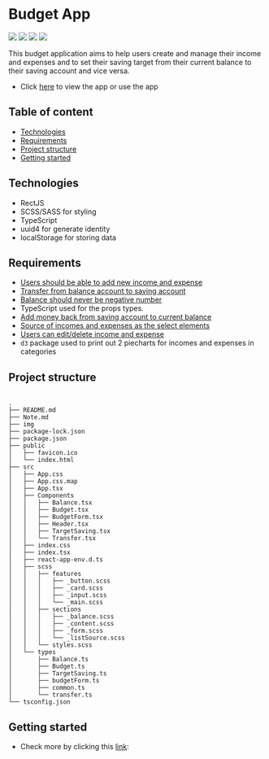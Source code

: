 # Budget App

![](https://img.shields.io/static/v1?label=React&message=v18.2.0&color=blue)
![](https://img.shields.io/static/v1?label=Typescript&message=V4.8.4&color=green)
![](https://img.shields.io/static/v1?label=CSS&message=v.3&color=blue)
![](https://img.shields.io/static/v1?label=SASS&message=v.1.56&color=purple)

This budget application aims to help users create and manage their income and expenses and to set their saving target from their current balance to their saving account and vice versa.

- Click [here]() to view the app or use the app

## Table of content

- [Technologies](#technologies)
- [Requirements](#requirements)
- [Project structure](#project-structure)
- [Getting started](#getting-started)

## Technologies

- RectJS
- SCSS/SASS for styling
- TypeScript
- uuid4 for generate identity
- localStorage for storing data

## Requirements

- [Users should be able to add new income and expense](/Note.md#users-add-new-income-and-expense-to-their-budget)
- [Transfer from balance account to saving account](/Note.md#transfer-from-balance-account-to-saving-account)
- [Balance should never be negative number](/Note.md#balance-should-never-negative-number)
- TypeScript used for the props types.
- [Add money back from saving account to current balance](/Note.md#add-money-back-from-saving-account-to-current-balance)
- [Source of incomes and expenses as the select elements](/Note.md#source-of-incomes-and-expenses-as-the-select-elements)
-  [Users can edit/delete income and expense](/Note.md#users-can-edit-and-delete-income-and-expense)
- `d3` package used to print out 2 piecharts for incomes and expenses in categories

## Project structure

```shell

.
├── README.md
├── Note.md
├── img
├── package-lock.json
├── package.json
├── public
│   ├── favicon.ico
│   └── index.html
├── src
│   ├── App.css
│   ├── App.css.map
│   ├── App.tsx
│   ├── Components
│   │   ├── Balance.tsx
│   │   ├── Budget.tsx
│   │   ├── BudgetForm.tsx
│   │   ├── Header.tsx
│   │   ├── TargetSaving.tsx
│   │   └── Transfer.tsx
│   ├── index.css
│   ├── index.tsx
│   ├── react-app-env.d.ts
│   ├── scss
│   │   ├── features
│   │   │   ├── _button.scss
│   │   │   ├── _card.scss
│   │   │   ├── _input.scss
│   │   │   └── _main.scss
│   │   ├── sections
│   │   │   ├── _balance.scss
│   │   │   ├── _content.scss
│   │   │   ├── _form.scss
│   │   │   └── _listSource.scss
│   │   └── styles.scss
│   └── types
│       ├── Balance.ts
│       ├── Budget.ts
│       ├── TargetSaving.ts
│       ├── budgetForm.ts
│       ├── common.ts
│       └── transfer.ts
└── tsconfig.json
```

## Getting started

- Check more by clicking this [link](/Note.md#home-page):